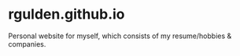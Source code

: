 # rgulden.github.io
Personal website for myself, which consists of my resume/hobbies &amp; companies.
